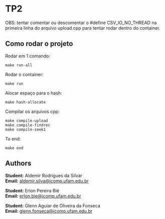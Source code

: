 # TP2

OBS: tentar comentar ou descomentar o #define CSV_IO_NO_THREAD na primeira linha do arquivo upload.cpp para tentar rodar dentro do container.

## Como rodar o projeto

Rodar em 1 comando:

```
make run-all
```

Rodar o container:

```
make run
```

Alocar espaço para o hash:

```
make hash-allocate
```

Compilar os arquivos cpp:

```
make compile-upload
make compile-findrec
make compile-seek1
```

To end:

```
make end
```

## Authors

**Student:** Aldemir Rodrigues da Silvar  
**Email:** aldemir.silva@icomp.ufam.edu.br

**Student:** Erlon Pereira Bié  
**Email:** erlon.bie@icomp.ufam.edu.br

**Student:** Glenn Aguiar de Oliveira da Fonseca  
**Email:** glenn.fonseca@icomp.ufam.edu.br
